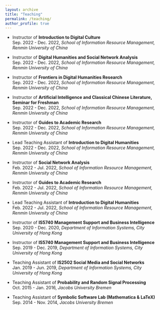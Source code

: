 ```yaml
---
layout: archive
title: "Teaching"
permalink: /teaching/
author_profile: true
---
```

* Instructor of <b>Introduction to Digital Culture</b><br>
Sep. 2022 - Dec. 2022, *School of Information Resource Management, Renmin University of China*

* Instructor of <b>Digital Humanities and Social Network Analysis</b><br>
Sep. 2022 - Dec. 2022, *School of Information Resource Management, Renmin University of China*

* Instructor of <b>Frontiers in Digital Humanities Research</b><br>
Sep. 2022 - Dec. 2022, *School of Information Resource Management, Renmin University of China*

* Instructor of <b>Artificial Intelligence and Classical Chinese Literature, Seminar for Freshman</b><br>
Sep. 2022 - Dec. 2022, *School of Information Resource Management, Renmin University of China*

* Instructor of <b>Guides to Academic Research</b><br>
Sep. 2022 - Dec. 2022, *School of Information Resource Management, Renmin University of China*

* Lead Teaching Assistant of <b>Introduction to Digital Humanities</b><br>
Sep. 2022 - Dec. 2022, *School of Information Resource Management, Renmin University of China*

* Instructor of <b>Social Network Analysis</b><br>
Feb. 2022 - Jul. 2022, *School of Information Resource Management, Renmin University of China*
 
* Instructor of <b>Guides to Academic Research</b><br>
Feb. 2022 - Jul. 2022, *School of Information Resource Management, Renmin University of China*

* Lead Teaching Assistant of <b>Introduction to Digital Humanities</b><br>
Feb. 2022 - Jul. 2022, *School of Information Resource Management, Renmin University of China*
    
* Instructor of <b>IS5740 Management Support and Business Intelligence</b><br>
Sep. 2020 - Dec. 2020, *Department of Information Systems, City University of Hong Kong*
   
* Instructor of <b>IS5740 Management Support and Business Intelligence</b><br>
Sep. 2019 - Dec. 2019, *Department of Information Systems, City University of Hong Kong*

* Teaching Assistant of <b>IS2502 Social Media and Social Networks</b><br>
Jan. 2019 - Jun. 2019, *Department of Information Systems, City University of Hong Kong*

* Teaching Assistant of <b>Probability and Random Signal Processing</b><br>
Oct. 2015 - Jan. 2016, *Jacobs University Bremen*

* Teaching Assistant of <b>Symbolic Software Lab (Mathematica & LaTeX)</b><br>
Sep. 2014 - Nov. 2014, *Jacobs University Bremen*

    
    
